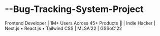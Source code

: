 # --Bug-Tracking-System-Project
Frontend Developer | 1M+ Users Across 45+ Products 🚀 | Indie Hacker | Next.js • React.js • Tailwind CSS | MLSA'22 | GSSoC'22
